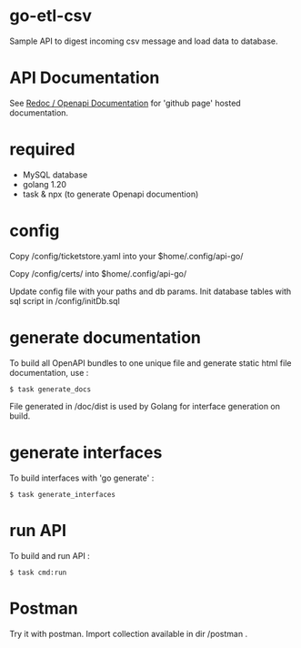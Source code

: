 # go-etl-csv

Sample API to digest incoming csv message and load data to database.

# API Documentation

See [Redoc / Openapi Documentation](https://remyranger.github.io/go-etl-csv/) for 'github page' hosted documentation.

# required

* MySQL database
* golang 1.20
* task & npx (to generate Openapi documention)

# config

Copy /config/ticketstore.yaml into your $home/.config/api-go/

Copy /config/certs/ into $home/.config/api-go/

Update config file with your paths and db params. Init database tables with sql script in /config/initDb.sql

# generate documentation

To build all OpenAPI bundles to one unique file and generate static html file documentation, use :

`$ task generate_docs`

File generated in /doc/dist is used by Golang for interface generation on build.

# generate interfaces

To build interfaces with 'go generate' :

`$ task generate_interfaces`

# run API

To build and run API :

`$ task cmd:run`

# Postman

Try it with postman. Import collection available in dir /postman .